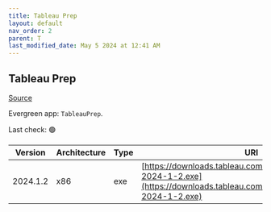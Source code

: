 ```yaml
---
title: Tableau Prep
layout: default
nav_order: 2
parent: T
last_modified_date: May 5 2024 at 12:41 AM
---
```


## Tableau Prep

[Source](https://www.tableau.com/)

Evergreen app: `TableauPrep`. 

Last check: 🟢

| Version  | Architecture | Type | URI                                                                                                                                    |
| -------- | ------------ | ---- | -------------------------------------------------------------------------------------------------------------------------------------- |
| 2024.1.2 | x86          | exe  | [https://downloads.tableau.com/tssoftware/TableauPrep-2024-1-2.exe](https://downloads.tableau.com/tssoftware/TableauPrep-2024-1-2.exe) |
